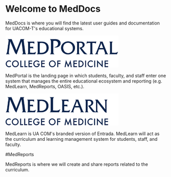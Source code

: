 # Welcome to MedDocs

MedDocs is where you will find the latest user guides and documentation for UACOM-T's educational systems. 

<img src="./images/MedPortal.png" height="100px">

MedPortal is the landing page in which students, faculty, and staff enter one system that manages the entire educational ecosystem and reporting (e.g. MedLearn, MedReports, OASIS, etc.).

<img src="./images/MedLearn.png" height="100px">

MedLearn is UA COM's branded version of Entrada. MedLearn will act as the curriculum and learning management system for students, staff, and faculty.

#MedReports

MedReports is where we will create and share reports related to the curriculum.
